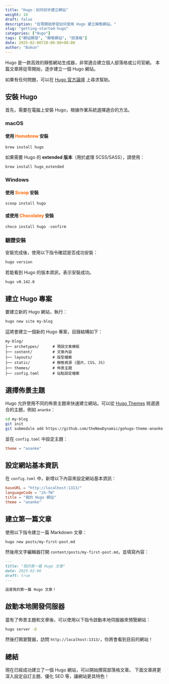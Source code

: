 ```yaml
---
title: "Hugo：如何初步建立網站"
weight: 10
draft: false
description: "從零開始學習如何使用 Hugo 建立靜態網站。"
slug: "getting-started-hugo"
categories: ["Hugo"]
tags: ["網站開發", "靜態網站", "部落格"]
date: 2025-02-06T20:00:00+08:00
author: "Bukun"
---
```


Hugo 是一款高效的靜態網站生成器，非常適合建立個人部落格或公司官網。
本篇文章將從零開始，逐步建立一個 Hugo 網站。

如果有任何問題，可以在 [Hugo 官方論壇](https://discourse.gohugo.io/) 上尋求幫助。

## 安裝 Hugo

首先，需要在電腦上安裝 Hugo，根據作業系統選擇適合的方法。

### macOS

#### 使用 <span style="color: #ff6600">Homebrew</span> 安裝

```bash
brew install hugo
```

如果需要 Hugo 的 **extended 版本**（用於處理 SCSS/SASS），請使用：

```bash
brew install hugo_extended
```

### Windows

#### 使用 <span style="color: #ff6600">Scoop</span> 安裝

```powershell
scoop install hugo
```

#### 或使用 <span style="color: #ff6600">Chocolatey</span> 安裝

```powershell
choco install hugo -confirm
```

### 驗證安裝

安裝完成後，使用以下指令確認是否成功安裝：

```bash
hugo version
```

若能看到 Hugo 的版本資訊，表示安裝成功。

```bash
hugo v0.142.0
```

## 建立 Hugo 專案

要建立新的 Hugo 網站，執行：

```bash
hugo new site my-blog
```

這將會建立一個新的 Hugo 專案，目錄結構如下：

```
my-blog/
├── archetypes/      # 預設文章模板
├── content/         # 文章內容
├── layouts/         # 版型檔案
├── static/          # 靜態資源 (圖片、CSS、JS)
├── themes/          # 佈景主題
├── config.toml      # 站點設定檔案
```

## 選擇佈景主題

Hugo 允許使用不同的佈景主題來快速建立網站。可以從 [Hugo Themes](https://themes.gohugo.io/) 挑選適合的主題，例如 `ananke`：

```bash
cd my-blog
git init
git submodule add https://github.com/theNewDynamic/gohugo-theme-ananke.git themes/ananke
```

並在 `config.toml` 中設定主題：

```toml
theme = "ananke"
```

## 設定網站基本資訊

在 `config.toml` 中，新增以下內容來設定網站基本資訊：

```toml
baseURL = "http://localhost:1313/"
languageCode = "zh-TW"
title = "我的 Hugo 網站"
theme = "ananke"
```

## 建立第一篇文章

使用以下指令建立一篇 Markdown 文章：

```bash
hugo new posts/my-first-post.md
```

然後用文字編輯器打開 `content/posts/my-first-post.md`，並填寫內容：

```markdown
---
title: "我的第一篇 Hugo 文章"
date: 2025-02-06
draft: true
---

這是我的第一篇 Hugo 文章！
```

## 啟動本地開發伺服器

當有了佈景主題和文章後，可以使用以下指令啟動本地伺服器來預覽網站：

```bash
hugo server -D
```

然後打開瀏覽器，訪問 `http://localhost:1313/`，你將會看到目前的網站！

## 總結

現在已經成功建立了一個 Hugo 網站，可以開始撰寫部落格文章。
下面文章將更深入設定自訂主題、優化 SEO 等，讓網站更具特色！
